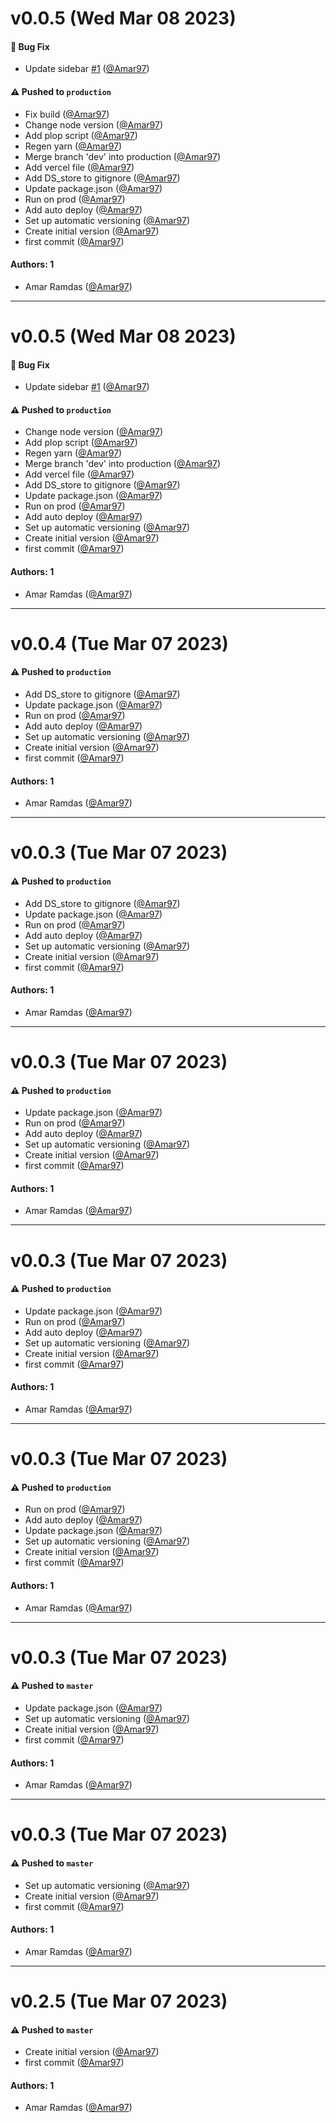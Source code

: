 # v0.0.5 (Wed Mar 08 2023)

#### 🐛 Bug Fix

- Update sidebar [#1](https://github.com/ASRRtechnologies/ui/pull/1) ([@Amar97](https://github.com/Amar97))

#### ⚠️ Pushed to `production`

- Fix build ([@Amar97](https://github.com/Amar97))
- Change node version ([@Amar97](https://github.com/Amar97))
- Add plop script ([@Amar97](https://github.com/Amar97))
- Regen yarn ([@Amar97](https://github.com/Amar97))
- Merge branch 'dev' into production ([@Amar97](https://github.com/Amar97))
- Add vercel file ([@Amar97](https://github.com/Amar97))
- Add DS_store to gitignore ([@Amar97](https://github.com/Amar97))
- Update package.json ([@Amar97](https://github.com/Amar97))
- Run on prod ([@Amar97](https://github.com/Amar97))
- Add auto deploy ([@Amar97](https://github.com/Amar97))
- Set up automatic versioning ([@Amar97](https://github.com/Amar97))
- Create initial version ([@Amar97](https://github.com/Amar97))
- first commit ([@Amar97](https://github.com/Amar97))

#### Authors: 1

- Amar Ramdas ([@Amar97](https://github.com/Amar97))

---

# v0.0.5 (Wed Mar 08 2023)

#### 🐛 Bug Fix

- Update sidebar [#1](https://github.com/ASRRtechnologies/ui/pull/1) ([@Amar97](https://github.com/Amar97))

#### ⚠️ Pushed to `production`

- Change node version ([@Amar97](https://github.com/Amar97))
- Add plop script ([@Amar97](https://github.com/Amar97))
- Regen yarn ([@Amar97](https://github.com/Amar97))
- Merge branch 'dev' into production ([@Amar97](https://github.com/Amar97))
- Add vercel file ([@Amar97](https://github.com/Amar97))
- Add DS_store to gitignore ([@Amar97](https://github.com/Amar97))
- Update package.json ([@Amar97](https://github.com/Amar97))
- Run on prod ([@Amar97](https://github.com/Amar97))
- Add auto deploy ([@Amar97](https://github.com/Amar97))
- Set up automatic versioning ([@Amar97](https://github.com/Amar97))
- Create initial version ([@Amar97](https://github.com/Amar97))
- first commit ([@Amar97](https://github.com/Amar97))

#### Authors: 1

- Amar Ramdas ([@Amar97](https://github.com/Amar97))

---

# v0.0.4 (Tue Mar 07 2023)

#### ⚠️ Pushed to `production`

- Add DS_store to gitignore ([@Amar97](https://github.com/Amar97))
- Update package.json ([@Amar97](https://github.com/Amar97))
- Run on prod ([@Amar97](https://github.com/Amar97))
- Add auto deploy ([@Amar97](https://github.com/Amar97))
- Set up automatic versioning ([@Amar97](https://github.com/Amar97))
- Create initial version ([@Amar97](https://github.com/Amar97))
- first commit ([@Amar97](https://github.com/Amar97))

#### Authors: 1

- Amar Ramdas ([@Amar97](https://github.com/Amar97))

---

# v0.0.3 (Tue Mar 07 2023)

#### ⚠️ Pushed to `production`

- Add DS_store to gitignore ([@Amar97](https://github.com/Amar97))
- Update package.json ([@Amar97](https://github.com/Amar97))
- Run on prod ([@Amar97](https://github.com/Amar97))
- Add auto deploy ([@Amar97](https://github.com/Amar97))
- Set up automatic versioning ([@Amar97](https://github.com/Amar97))
- Create initial version ([@Amar97](https://github.com/Amar97))
- first commit ([@Amar97](https://github.com/Amar97))

#### Authors: 1

- Amar Ramdas ([@Amar97](https://github.com/Amar97))

---

# v0.0.3 (Tue Mar 07 2023)

#### ⚠️ Pushed to `production`

- Update package.json ([@Amar97](https://github.com/Amar97))
- Run on prod ([@Amar97](https://github.com/Amar97))
- Add auto deploy ([@Amar97](https://github.com/Amar97))
- Set up automatic versioning ([@Amar97](https://github.com/Amar97))
- Create initial version ([@Amar97](https://github.com/Amar97))
- first commit ([@Amar97](https://github.com/Amar97))

#### Authors: 1

- Amar Ramdas ([@Amar97](https://github.com/Amar97))

---

# v0.0.3 (Tue Mar 07 2023)

#### ⚠️ Pushed to `production`

- Update package.json ([@Amar97](https://github.com/Amar97))
- Run on prod ([@Amar97](https://github.com/Amar97))
- Add auto deploy ([@Amar97](https://github.com/Amar97))
- Set up automatic versioning ([@Amar97](https://github.com/Amar97))
- Create initial version ([@Amar97](https://github.com/Amar97))
- first commit ([@Amar97](https://github.com/Amar97))

#### Authors: 1

- Amar Ramdas ([@Amar97](https://github.com/Amar97))

---

# v0.0.3 (Tue Mar 07 2023)

#### ⚠️ Pushed to `production`

- Run on prod ([@Amar97](https://github.com/Amar97))
- Add auto deploy ([@Amar97](https://github.com/Amar97))
- Update package.json ([@Amar97](https://github.com/Amar97))
- Set up automatic versioning ([@Amar97](https://github.com/Amar97))
- Create initial version ([@Amar97](https://github.com/Amar97))
- first commit ([@Amar97](https://github.com/Amar97))

#### Authors: 1

- Amar Ramdas ([@Amar97](https://github.com/Amar97))

---

# v0.0.3 (Tue Mar 07 2023)

#### ⚠️ Pushed to `master`

- Update package.json ([@Amar97](https://github.com/Amar97))
- Set up automatic versioning ([@Amar97](https://github.com/Amar97))
- Create initial version ([@Amar97](https://github.com/Amar97))
- first commit ([@Amar97](https://github.com/Amar97))

#### Authors: 1

- Amar Ramdas ([@Amar97](https://github.com/Amar97))

---

# v0.0.3 (Tue Mar 07 2023)

#### ⚠️ Pushed to `master`

- Set up automatic versioning ([@Amar97](https://github.com/Amar97))
- Create initial version ([@Amar97](https://github.com/Amar97))
- first commit ([@Amar97](https://github.com/Amar97))

#### Authors: 1

- Amar Ramdas ([@Amar97](https://github.com/Amar97))

---

# v0.2.5 (Tue Mar 07 2023)

#### ⚠️ Pushed to `master`

- Create initial version ([@Amar97](https://github.com/Amar97))
- first commit ([@Amar97](https://github.com/Amar97))

#### Authors: 1

- Amar Ramdas ([@Amar97](https://github.com/Amar97))
